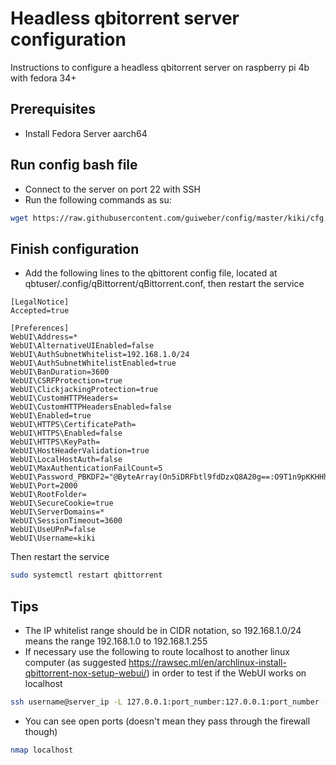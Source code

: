 # Headless qbitorrent server configuration
Instructions to configure a headless qbitorrent server on raspberry pi 4b with fedora 34+

## Prerequisites
- Install Fedora Server aarch64

## Run config bash file
- Connect to the server on port 22 with SSH
- Run the following commands as su:
 ```bash
 wget https://raw.githubusercontent.com/guiweber/config/master/kiki/cfg.sh -O cfg.sh && bash cfg.sh | tee cfg.log
```

## Finish configuration
- Add the following lines to the qbittorent config file, located at qbtuser/.config/qBittorrent/qBittorrent.conf,  then restart the service
 ```
[LegalNotice]
Accepted=true

[Preferences]
WebUI\Address=*
WebUI\AlternativeUIEnabled=false
WebUI\AuthSubnetWhitelist=192.168.1.0/24
WebUI\AuthSubnetWhitelistEnabled=true
WebUI\BanDuration=3600
WebUI\CSRFProtection=true
WebUI\ClickjackingProtection=true
WebUI\CustomHTTPHeaders=
WebUI\CustomHTTPHeadersEnabled=false
WebUI\Enabled=true
WebUI\HTTPS\CertificatePath=
WebUI\HTTPS\Enabled=false
WebUI\HTTPS\KeyPath=
WebUI\HostHeaderValidation=true
WebUI\LocalHostAuth=false
WebUI\MaxAuthenticationFailCount=5
WebUI\Password_PBKDF2="@ByteArray(On5iDRFbtl9fdDzxQ8A20g==:O9T1n9pKKHHhSFoIngteoL8oevZBynj7W4uDoCvBYmRMVPKw9fHm3yuyqfIRQ6XkPErK29ZGBhSDtiGYVxt2vA==)"
WebUI\Port=2000
WebUI\RootFolder=
WebUI\SecureCookie=true
WebUI\ServerDomains=*
WebUI\SessionTimeout=3600
WebUI\UseUPnP=false
WebUI\Username=kiki

 ```
 Then restart the service
 ```bash
 sudo systemctl restart qbittorrent
```

## Tips
- The IP whitelist range should be in CIDR notation, so 192.168.1.0/24 means the range 192.168.1.0 to 192.168.1.255
- If necessary use the following to route localhost to another linux computer (as suggested https://rawsec.ml/en/archlinux-install-qbittorrent-nox-setup-webui/) in order to test if the WebUI works on localhost
 ```bash
ssh username@server_ip -L 127.0.0.1:port_number:127.0.0.1:port_number -N
```

-  You can see open ports (doesn't mean they pass through the firewall though)
 ```bash
nmap localhost
```

